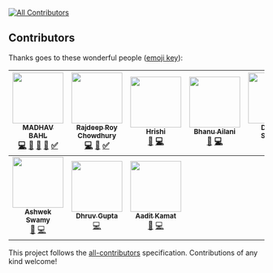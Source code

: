 [![All Contributors](https://img.shields.io/badge/all_contributors-10-orange.svg?style=flat-square)](#contributors)
## Contributors

Thanks goes to these wonderful people ([emoji key](https://github.com/kentcdodds/all-contributors#emoji-key)):

<!-- ALL-CONTRIBUTORS-LIST:START - Do not remove or modify this section -->
<!-- prettier-ignore -->
| [<img src="https://avatars2.githubusercontent.com/u/26179770?v=4" width="100px;"/><br /><sub><b>MADHAV BAHL</b></sub>](http://madhavbahl.tech/)<br />[💻](https://github.com/MadhavBahlMD/DailyCodeBase/commits?author=MadhavBahlMD "Code") [📝](#blog-MadhavBahlMD "Blogposts") [📖](https://github.com/MadhavBahlMD/DailyCodeBase/commits?author=MadhavBahlMD "Documentation") [🎨](#design-MadhavBahlMD "Design") [✅](#tutorial-MadhavBahlMD "Tutorials") | [<img src="https://avatars2.githubusercontent.com/u/32531173?v=4" width="100px;"/><br /><sub><b>Rajdeep Roy Chowdhury</b></sub>](http://www.linkedin.com/in/razdeeproychowdhury)<br />[💻](https://github.com/MadhavBahlMD/DailyCodeBase/commits?author=Razdeep "Code") [📖](https://github.com/MadhavBahlMD/DailyCodeBase/commits?author=Razdeep "Documentation") [✅](#tutorial-Razdeep "Tutorials") | [<img src="https://avatars1.githubusercontent.com/u/16208722?v=4" width="100px;"/><br /><sub><b>Hrishi</b></sub>](https://hrishi1999.github.io)<br />[📖](https://github.com/MadhavBahlMD/DailyCodeBase/commits?author=Hrishi1999 "Documentation") [💻](https://github.com/MadhavBahlMD/DailyCodeBase/commits?author=Hrishi1999 "Code") | [<img src="https://avatars1.githubusercontent.com/u/33101287?v=4" width="100px;"/><br /><sub><b>Bhanu Ailani</b></sub>](https://github.com/Bhanu0202)<br />[📖](https://github.com/MadhavBahlMD/DailyCodeBase/commits?author=Bhanu0202 "Documentation") [💻](https://github.com/MadhavBahlMD/DailyCodeBase/commits?author=Bhanu0202 "Code") | [<img src="https://avatars3.githubusercontent.com/u/35690440?v=4" width="100px;"/><br /><sub><b>Deepak Sharma</b></sub>](https://sourcerer.io/dsdsharma)<br />[📖](https://github.com/MadhavBahlMD/DailyCodeBase/commits?author=dsdsharma "Documentation") [💻](https://github.com/MadhavBahlMD/DailyCodeBase/commits?author=dsdsharma "Code") | [<img src="https://avatars2.githubusercontent.com/u/28749866?v=4" width="100px;"/><br /><sub><b>Ramanpreet Singh</b></sub>](https://github.com/Ramanpreet6262)<br />[📖](https://github.com/MadhavBahlMD/DailyCodeBase/commits?author=Ramanpreet6262 "Documentation") [💻](https://github.com/MadhavBahlMD/DailyCodeBase/commits?author=Ramanpreet6262 "Code") | [<img src="https://avatars1.githubusercontent.com/u/27620628?v=4" width="100px;"/><br /><sub><b>Anil Khatri</b></sub>](https://imkaka.github.io/)<br />[📖](https://github.com/MadhavBahlMD/DailyCodeBase/commits?author=imkaka "Documentation") [💻](https://github.com/MadhavBahlMD/DailyCodeBase/commits?author=imkaka "Code") |
| :---: | :---: | :---: | :---: | :---: | :---: | :---: |
| [<img src="https://avatars0.githubusercontent.com/u/39827514?v=4" width="100px;"/><br /><sub><b>Ashwek Swamy</b></sub>](https://github.com/ashwek)<br />[📖](https://github.com/MadhavBahlMD/DailyCodeBase/commits?author=ashwek "Documentation") [💻](https://github.com/MadhavBahlMD/DailyCodeBase/commits?author=ashwek "Code") | [<img src="https://avatars1.githubusercontent.com/u/32368107?v=4" width="100px;"/><br /><sub><b>Dhruv Gupta</b></sub>](https://github.com/dhruv-gupta14)<br />[💻](https://github.com/MadhavBahlMD/DailyCodeBase/commits?author=dhruv-gupta14 "Code") | [<img src="https://avatars0.githubusercontent.com/u/30969577?v=4" width="100px;"/><br /><sub><b>Aadit Kamat</b></sub>](https://sg.linkedin.com/in/aadit-kamat-12a5a8140)<br />[📖](https://github.com/MadhavBahlMD/DailyCodeBase/commits?author=aaditkamat "Documentation") [💻](https://github.com/MadhavBahlMD/DailyCodeBase/commits?author=aaditkamat "Code") |
<!-- ALL-CONTRIBUTORS-LIST:END -->

This project follows the [all-contributors](https://github.com/kentcdodds/all-contributors) specification. Contributions of any kind welcome!
